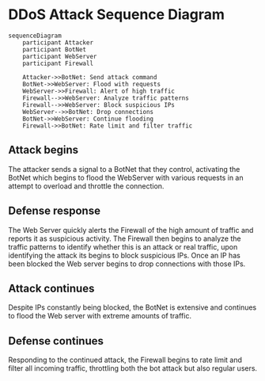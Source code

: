 # DDoS Attack Sequence Diagram

```mermaid
sequenceDiagram
    participant Attacker
    participant BotNet
    participant WebServer
    participant Firewall

    Attacker->>BotNet: Send attack command
    BotNet->>WebServer: Flood with requests
    WebServer->>Firewall: Alert of high traffic
    Firewall-->>WebServer: Analyze traffic patterns
    Firewall-->>WebServer: Block suspicious IPs
    WebServer-->>BotNet: Drop connections
    BotNet->>WebServer: Continue flooding
    Firewall->>BotNet: Rate limit and filter traffic
```
## Attack begins
The attacker sends a signal to a BotNet that they control, activating the BotNet which begins to flood the WebServer with various requests in an attempt to overload and throttle the connection.

## Defense response
The Web Server quickly alerts the Firewall of the high amount of traffic and reports it as suspicious activity. The Firewall then begins to analyze the traffic patterns to identify whether this is an attack or real traffic, upon identifying the attack its begins to block suspicious IPs. Once an IP has been blocked the Web server begins to drop connections with those IPs.

## Attack continues
Despite IPs constantly being blocked, the BotNet is extensive and continues to flood the Web server with extreme amounts of traffic.

## Defense continues
Responding to the continued attack, the Firewall begins to rate limit and filter all incoming traffic, throttling both the bot attack but also regular users.